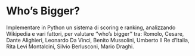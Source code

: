 # Who’s Bigger?

Implementare in Python un sistema di scoring e ranking, analizzando Wikipedia e vari fattori, per valutare ‘’who’s bigger’’ tra: Romolo, Cesare, Dante Alighieri, Leonardo Da Vinci, Benito Mussolini, Umberto II Re d’Italia, Rita Levi Montalcini, Silvio Berlusconi, Mario Draghi.